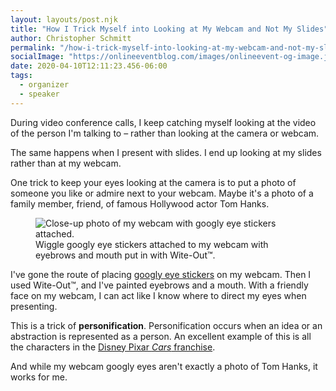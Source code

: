 ```yaml
---
layout: layouts/post.njk
title: "How I Trick Myself into Looking at My Webcam and Not My Slides"
author: Christopher Schmitt
permalink: "/how-i-trick-myself-into-looking-at-my-webcam-and-not-my-slides/"
socialImage: "https://onlineeventblog.com/images/onlineevent-og-image.jpg"
date: 2020-04-10T12:11:23.456-06:00
tags:
  - organizer
  - speaker
---
```


During video conference calls, I keep catching myself looking at the video of the person I'm talking to – rather than looking at the camera or webcam.

The same happens when I present with slides. I end up looking at my slides rather than at my webcam.

One trick to keep your eyes looking at the camera is to put a photo of someone you like or admire next to your webcam. Maybe it's a photo of a family member, friend, of famous Hollywood actor Tom Hanks.

<figure>
    <img src="/images/blog/2020-04-09-webcam.jpg" alt="Close-up photo of my webcam with googly eye stickers attached." loading="lazy">
    <figcaption>Wiggle googly eye stickers attached to my webcam with eyebrows and mouth put in with Wite-Out&trade;.</figcaption>
</figure>

I've gone the route of placing [googly eye stickers](https://amzn.to/3aS0amq) on my webcam. Then I used Wite-Out&trade;, and I've painted eyebrows and a mouth. With a friendly face on my webcam, I can act like I know where to direct my eyes when presenting.

This is a trick of **personification**. Personification occurs when an idea or an abstraction is represented as a person. An excellent example of this is all the characters in the [Disney Pixar _Cars_ franchise](https://cars.disney.com/).

And while my webcam googly eyes aren't exactly a photo of Tom Hanks, it works for me.






